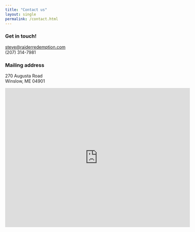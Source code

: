 ```yaml
---
title: "Contact us"
layout: single
permalink: /contact.html
---
```


### Get in touch! 
steve@raiderredemption.com <br>
(207) 314-7981

### Mailing address
270 Augusta Road <br>
Winslow, ME 04901

<iframe src="https://www.google.com/maps/embed?pb=!1m18!1m12!1m3!1d2844.201539119041!2d-69.63925964862528!3d44.53150580310674!2m3!1f0!2f0!3f0!3m2!1i1024!2i768!4f13.1!3m3!1m2!1s0x4cb1e35ef2adcba7%3A0x35ed8131af7031cf!2s270+Augusta+Rd%2C+Winslow%2C+ME+04901!5e0!3m2!1sen!2sus!4v1502164449085" width="600" height="450" frameborder="0" style="border:0" allowfullscreen></iframe>